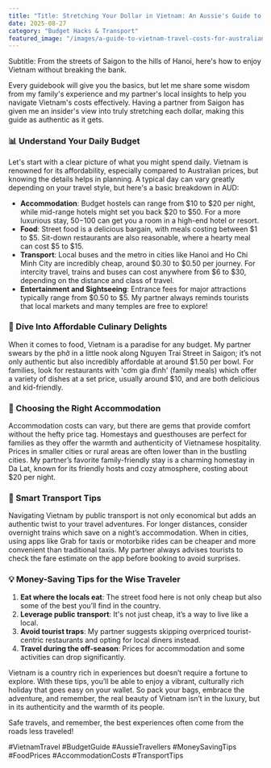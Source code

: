 ```yaml
---
title: "Title: Stretching Your Dollar in Vietnam: An Aussie's Guide to Savvy Travel"
date: 2025-08-27
category: "Budget Hacks & Transport"
featured_image: "/images/a-guide-to-vietnam-travel-costs-for-australians-211655.jpg"
---
```


Subtitle: From the streets of Saigon to the hills of Hanoi, here's how to enjoy Vietnam without breaking the bank.

Every guidebook will give you the basics, but let me share some wisdom from my family's experience and my partner's local insights to help you navigate Vietnam's costs effectively. Having a partner from Saigon has given me an insider's view into truly stretching each dollar, making this guide as authentic as it gets.

### 📊 Understand Your Daily Budget

Let's start with a clear picture of what you might spend daily. Vietnam is renowned for its affordability, especially compared to Australian prices, but knowing the details helps in planning. A typical day can vary greatly depending on your travel style, but here's a basic breakdown in AUD:
- **Accommodation**: Budget hostels can range from $10 to $20 per night, while mid-range hotels might set you back $20 to $50. For a more luxurious stay, $50-$100 can get you a room in a high-end hotel or resort.
- **Food**: Street food is a delicious bargain, with meals costing between $1 to $5. Sit-down restaurants are also reasonable, where a hearty meal can cost $5 to $15.
- **Transport**: Local buses and the metro in cities like Hanoi and Ho Chi Minh City are incredibly cheap, around $0.30 to $0.50 per journey. For intercity travel, trains and buses can cost anywhere from $6 to $30, depending on the distance and class of travel.
- **Entertainment and Sightseeing**: Entrance fees for major attractions typically range from $0.50 to $5. My partner always reminds tourists that local markets and many temples are free to explore!

### 🍲 Dive Into Affordable Culinary Delights

When it comes to food, Vietnam is a paradise for any budget. My partner swears by the phở in a little nook along Nguyen Trai Street in Saigon; it’s not only authentic but also incredibly affordable at around $1.50 per bowl. For families, look for restaurants with 'cơm gia đình' (family meals) which offer a variety of dishes at a set price, usually around $10, and are both delicious and kid-friendly.

### 🏨 Choosing the Right Accommodation

Accommodation costs can vary, but there are gems that provide comfort without the hefty price tag. Homestays and guesthouses are perfect for families as they offer the warmth and authenticity of Vietnamese hospitality. Prices in smaller cities or rural areas are often lower than in the bustling cities. My partner’s favorite family-friendly stay is a charming homestay in Da Lat, known for its friendly hosts and cozy atmosphere, costing about $20 per night.

### 🚉 Smart Transport Tips

Navigating Vietnam by public transport is not only economical but adds an authentic twist to your travel adventures. For longer distances, consider overnight trains which save on a night’s accommodation. When in cities, using apps like Grab for taxis or motorbike rides can be cheaper and more convenient than traditional taxis. My partner always advises tourists to check the fare estimate on the app before booking to avoid surprises.

### 💡 Money-Saving Tips for the Wise Traveler

1. **Eat where the locals eat**: The street food here is not only cheap but also some of the best you’ll find in the country.
2. **Leverage public transport**: It's not just cheap, it’s a way to live like a local.
3. **Avoid tourist traps**: My partner suggests skipping overpriced tourist-centric restaurants and opting for local diners instead.
4. **Travel during the off-season**: Prices for accommodation and some activities can drop significantly.

Vietnam is a country rich in experiences but doesn’t require a fortune to explore. With these tips, you’ll be able to enjoy a vibrant, culturally rich holiday that goes easy on your wallet. So pack your bags, embrace the adventure, and remember, the real beauty of Vietnam isn’t in the luxury, but in its authenticity and the warmth of its people.

Safe travels, and remember, the best experiences often come from the roads less traveled!

#VietnamTravel #BudgetGuide #AussieTravellers #MoneySavingTips #FoodPrices #AccommodationCosts #TransportTips